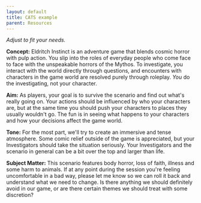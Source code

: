 ```yaml
---
layout: default
title: CATS example
parent: Resources
---
```


_Adjust to fit your needs._

**Concept:** Eldritch Instinct is an adventure game that blends cosmic horror with pulp action. You slip into the roles of everyday people who come face to face with the unspeakable horrors of the Mythos. To investigate, you interact with the world directly through questions, and encounters with characters in the game world are resolved purely through roleplay. _You_ do the investigating, not your character.

**Aim:** As players, your goal is to survive the scenario and find out what's really going on. Your actions should be influenced by who your characters are, but at the same time you should push your characters to places they usually wouldn't go. The fun is in seeing what happens to your characters and how your decisions affect the game world.

**Tone:** For the most part, we'll try to create an immersive and tense atmosphere. Some comic relief outside of the game is appreciated, but your Investigators should take the situation seriously. Your Investigators and the scenario in general can be a bit over the top and larger than life.

**Subject Matter:** This scenario features body horror, loss of faith, illness and some harm to animals. If at any point during the session you're feeling uncomfortable in a bad way, please let me know so we can roll it back and understand what we need to change. Is there anything we should definitely avoid in our game, or are there certain themes we should treat with some discretion?